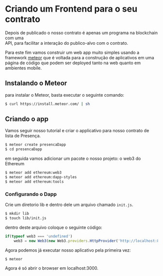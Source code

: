  
# Criando um Frontend para o seu contrato

Depois de publicado o nosso contrato é apenas um programa na blockchain com uma  
API, para facilitar a interação do publico-alvo com o contrato.

Para este fim vamos construir um web app muito simples usando a framework
[meteor](www.meteor.com) que é voltada para a construção de aplicativos em uma 
página de código que podem ser deployed tanto na web quanto em ambientes mobile.

## Instalando o Meteor

para instalar o Meteor, basta executar o seguinte comando:

```bash
$ curl https://install.meteor.com/ | sh
```

## Criando o app

Vamos seguir nosso tutorial e criar o applicativo para nosso contrato de lista 
de Presença.

```bash
$ meteor create presencaDapp
$ cd presencaDapp
```

em seguida vamos adicionar um pacote o nosso projeto: o web3 do Ethereum

```bash
$ meteor add ethereum:web3
$ meteor add ethereum:dapp-styles
$ meteor add ethereum:tools
```

### Configurando o Dapp

Crie um diretorio lib  e dentro dele um arquivo chamado `init.js`.

```bash
$ mkdir lib
$ touch lib/init.js
```

dentro deste arquivo coloque o seguinte código:

```javascript
if(typeof web3 === 'undefined')
    web3 = new Web3(new Web3.providers.HttpProvider('http://localhost:8545'));
```

Agora podemos já executar nosso aplicativo pela primeira vez:

```bash
$ meteor
```

Agora é só abrir o browser em localhost:3000.
